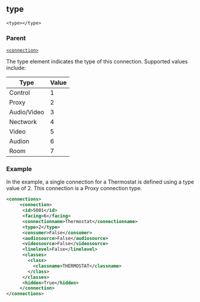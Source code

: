 ## type

`<type></type>`


### Parent

[`<connection>`][1]


The type element indicates the type of this connection. Supported values include:

| Type        | Value |
| ----------- | ----- |
| Control     | 1     |
| Proxy       | 2     |
| Audio/Video | 3     |
| Nectwork    | 4     |
| Video       | 5     |
| Audion      | 6     |
| Room        | 7     |


### Example

In the example, a single connection for a Thermostat is defined using a type value of 2.  This connection is a Proxy connection type.  

```xml
<connections>
     <connection>      
	  <id>5001</id>
      <facing>6</facing>
      <connectionname>Thermostat</connectionname>
      <type>2</type>
      <consumer>False</consumer>
      <audiosource>False</audiosource>
      <videosource>False</videosource>
      <linelevel>False</linelevel>
      <classes>
        <class>
          <classname>THERMOSTAT</classname>
        </class>
      </classes>
      <hidden>True</hidden>
     </connection>
</connections>
```





[1]:	https://snap-one.github.io/docs-driverworks-xml/#connections-xml-connection